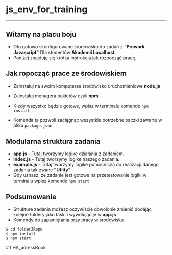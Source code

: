 # js_env_for_training

---

## Witamy na placu boju

- Oto gotowo skonfigurowane środowisko do zadań z **"Prework Javascript"** Dla studentów **Akademii Localhost**.
- Poniżej znajduję się krótka instrukcja jak rozpocząć pracę.

## Jak ropocząć prace ze środowiskiem

- Zainstaluj na swoim komputerze środowisko uruchomieniowe **node.js**
- Zainstaluj menagera pakietów czyli **npm**

- Kiedy wszystko będzie gotowe, wpisz w terminalu komende `npm install`
- Komenda ta pozwoli zaciągnąc wszystkie potrzebne paczki zawarte w pliku `package.json`

## Modularna struktura zadania

- **app.js** - Tutaj tworzymy logike działania z zadaniem.
- **index.js** - Tutaj tworzymy logike naszego zadania.
- **example.js** - Tutaj tworzymy logike pomocniczą do realizacji danego zadania tak zwane **"Utlity"**
- Gdy uznasz, że zadanie jest gotowe na przetestowanie logiki w terminalu wpisz komende `npm start`

## Podsumowanie

- Strukture zadania możesz oczywiście dowolonie zmienić dodając kolejne foldery jako taski i wywołując je w **app.js**
- Komendy do zapamiętania przy pracy w środowisku

```
$ cd folderZRepo
$ npm install
$ npm start
```
#   L H A _ a d r e s s B o o k  
 